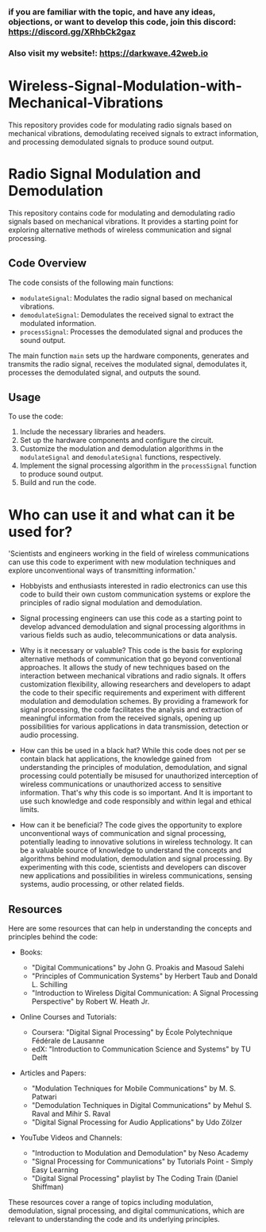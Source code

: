 ### if you are familiar with the topic, and have any ideas, objections, or want to develop this code, join this discord: https://discord.gg/XRhbCk2gaz
### Also visit my website!: https://darkwave.42web.io

# Wireless-Signal-Modulation-with-Mechanical-Vibrations
This repository provides code for modulating radio signals based on mechanical vibrations, demodulating received signals to extract information, and processing demodulated signals to produce sound output.


# Radio Signal Modulation and Demodulation

This repository contains code for modulating and demodulating radio signals based on mechanical vibrations. It provides a starting point for exploring alternative methods of wireless communication and signal processing.

## Code Overview

The code consists of the following main functions:

- `modulateSignal`: Modulates the radio signal based on mechanical vibrations.
- `demodulateSignal`: Demodulates the received signal to extract the modulated information.
- `processSignal`: Processes the demodulated signal and produces the sound output.

The main function `main` sets up the hardware components, generates and transmits the radio signal, receives the modulated signal, demodulates it, processes the demodulated signal, and outputs the sound.

## Usage

To use the code:

1. Include the necessary libraries and headers.
2. Set up the hardware components and configure the circuit.
3. Customize the modulation and demodulation algorithms in the `modulateSignal` and `demodulateSignal` functions, respectively.
4. Implement the signal processing algorithm in the `processSignal` function to produce sound output.
5. Build and run the code.


# Who can use it and what can it be used for?

'Scientists and engineers working in the field of wireless communications can use this code to experiment with new modulation techniques and explore unconventional ways of transmitting information.'

- Hobbyists and enthusiasts interested in radio electronics can use this code to build their own custom communication systems or explore the principles of radio signal modulation and demodulation.

- Signal processing engineers can use this code as a starting point to develop advanced demodulation and signal processing algorithms in various fields such as audio, telecommunications or data analysis.

- Why is it necessary or valuable?
This code is the basis for exploring alternative methods of communication that go beyond conventional approaches. It allows the study of new techniques based on the interaction between mechanical vibrations and radio signals.
It offers customization flexibility, allowing researchers and developers to adapt the code to their specific requirements and experiment with different modulation and demodulation schemes.
By providing a framework for signal processing, the code facilitates the analysis and extraction of meaningful information from the received signals, opening up possibilities for various applications in data transmission, detection or audio processing.

- How can this be used in a black hat?
While this code does not per se contain black hat applications, the knowledge gained from understanding the principles of modulation, demodulation, and signal processing could potentially be misused for unauthorized interception of wireless communications or unauthorized access to sensitive information. That's why this code is so important. And It is important to use such knowledge and code responsibly and within legal and ethical limits.

- How can it be beneficial?
The code gives the opportunity to explore unconventional ways of communication and signal processing, potentially leading to innovative solutions in wireless technology.
It can be a valuable source of knowledge to understand the concepts and algorithms behind modulation, demodulation and signal processing.
By experimenting with this code, scientists and developers can discover new applications and possibilities in wireless communications, sensing systems, audio processing, or other related fields.

## Resources

Here are some resources that can help in understanding the concepts and principles behind the code:

- Books:
  - "Digital Communications" by John G. Proakis and Masoud Salehi
  - "Principles of Communication Systems" by Herbert Taub and Donald L. Schilling
  - "Introduction to Wireless Digital Communication: A Signal Processing Perspective" by Robert W. Heath Jr.

- Online Courses and Tutorials:
  - Coursera: "Digital Signal Processing" by École Polytechnique Fédérale de Lausanne
  - edX: "Introduction to Communication Science and Systems" by TU Delft

- Articles and Papers:
  - "Modulation Techniques for Mobile Communications" by M. S. Patwari
  - "Demodulation Techniques in Digital Communications" by Mehul S. Raval and Mihir S. Raval
  - "Digital Signal Processing for Audio Applications" by Udo Zölzer

- YouTube Videos and Channels:
  - "Introduction to Modulation and Demodulation" by Neso Academy
  - "Signal Processing for Communications" by Tutorials Point - Simply Easy Learning
  - "Digital Signal Processing" playlist by The Coding Train (Daniel Shiffman)

These resources cover a range of topics including modulation, demodulation, signal processing, and digital communications, which are relevant to understanding the code and its underlying principles.


